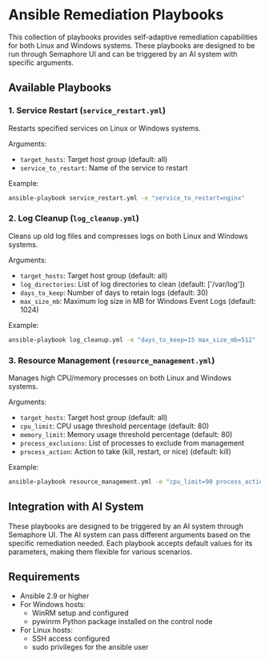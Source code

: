 # Ansible Remediation Playbooks

This collection of playbooks provides self-adaptive remediation capabilities for both Linux and Windows systems. These playbooks are designed to be run through Semaphore UI and can be triggered by an AI system with specific arguments.

## Available Playbooks

### 1. Service Restart (`service_restart.yml`)
Restarts specified services on Linux or Windows systems.

Arguments:
- `target_hosts`: Target host group (default: all)
- `service_to_restart`: Name of the service to restart

Example:
```bash
ansible-playbook service_restart.yml -e "service_to_restart=nginx"
```

### 2. Log Cleanup (`log_cleanup.yml`)
Cleans up old log files and compresses logs on both Linux and Windows systems.

Arguments:
- `target_hosts`: Target host group (default: all)
- `log_directories`: List of log directories to clean (default: ['/var/log'])
- `days_to_keep`: Number of days to retain logs (default: 30)
- `max_size_mb`: Maximum log size in MB for Windows Event Logs (default: 1024)

Example:
```bash
ansible-playbook log_cleanup.yml -e "days_to_keep=15 max_size_mb=512"
```

### 3. Resource Management (`resource_management.yml`)
Manages high CPU/memory processes on both Linux and Windows systems.

Arguments:
- `target_hosts`: Target host group (default: all)
- `cpu_limit`: CPU usage threshold percentage (default: 80)
- `memory_limit`: Memory usage threshold percentage (default: 80)
- `process_exclusions`: List of processes to exclude from management
- `process_action`: Action to take (kill, restart, or nice) (default: kill)

Example:
```bash
ansible-playbook resource_management.yml -e "cpu_limit=90 process_action=nice"
```

## Integration with AI System

These playbooks are designed to be triggered by an AI system through Semaphore UI. The AI system can pass different arguments based on the specific remediation needed. Each playbook accepts default values for its parameters, making them flexible for various scenarios.

## Requirements

- Ansible 2.9 or higher
- For Windows hosts:
  - WinRM setup and configured
  - pywinrm Python package installed on the control node
- For Linux hosts:
  - SSH access configured
  - sudo privileges for the ansible user
